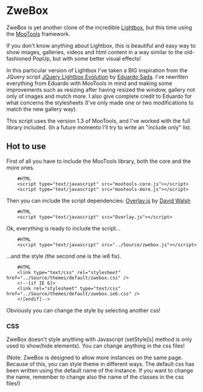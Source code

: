 ZweBox
===========

ZweBox is yet another clone of the incredible [Lightbox](http://www.lokeshdhakar.com/projects/lightbox2/), but this time using the [MooTools](http://mootools.net) framework.

If you don't know anything about Lightbox, this is beautiful and easy way to show images, galleries, videos and html content in a way similar to the old-fashioned PopUp, but with some better visual effects!

In this particular version of Lightbox I've taken a BIG inspiration from the JQuery script [JQuery Lightbox Evolution](http://codecanyon.net/item/jquery-lightbox-evolution/115655) by [Eduardo Sada](http://codecanyon.net/user/aeroalquimia). I've rewritten everything from Eduardo with MooTools in mind and making some improvements such as resizing after having resized the window, gallery not only of images and mutch more. I also give complete credit to Eduardo for what concerns the stylesheets (I've only made one or two modifications to match the new gallery way).

This script uses the version 1.3 of MooTools, and I've worked with the full library included. (In a future momento I'll try to write an "include only" list.

Hot to use
-------------------

First of all you have to include the MooTools library, both the core and the more ones.

        #HTML
        <script type="text/javascript" src="mootools-core.js"></script>
        <script type="text/javascript" src="mootools-more.js"></script>

Then you can include the script dependencies: [Overlay.js](https://github.com/darkwing/Overlay) by [David Walsh](http://davidwalsh.name/)

        #HTML
        <script type="text/javascript" src="Overlay.js"></script>

Ok, everything is ready to include the script...

        #HTML
        <script type="text/javascript" src="../Source/zwebox.js"></script>

...and the style (the second one is the ie6 fix).

        #HTML
        <link type="text/css" rel="stylesheet" href="../Source/themes/default/zwebox.css" />
        <!--[if IE 6]>
        <link rel="stylesheet" type="text/css" href="../Source/themes/default/zwebox.ie6.css" />
        <![endif]-->

Obviously you can change the style by selecting another css!


### CSS

ZweBox doesn't style anything with Javascript (setStyle[s] method is only used to show/hide elements). You can change anything in the css files!

(Note: ZweBox is designed to allow more instances on the same page. Because of this, you can style theme in different ways. The default css has been written using the default name of the instance. If you want to change the name, remember to change also the name of the classes in the css files!)